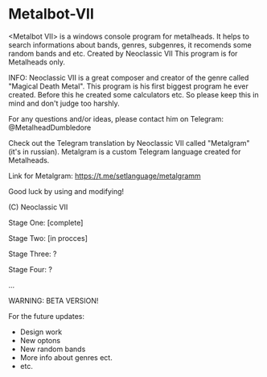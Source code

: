 # Metalbot-VII
&lt;Metalbot VII> is a windows console program for metalheads. It helps to search informations about bands, genres, subgenres, it recomends some random bands and etc.
Created by Neoclassic VII
This program is for Metalheads only.


INFO: Neoclassic VII is a great composer and creator of the genre called "Magical Death Metal". This program is his first biggest program he ever created. Before this he created some calculators etc. So please keep this in mind  and don't judgе too harshly. 

For any questions and/or ideas, please contact him оn Telegram: @MetalheadDumbledore

Check out the Telegram translation by Neoclassic VII called "Metalgram" (it's in russian). Metalgram is a custom Telegram language created for Metalheads.

Link for Metalgram: https://t.me/setlanguage/metalgramm

Good luck by using and modifying!

(C) Neoclassic VII

Stage One: [complete]

Stage Two: [in procces]

Stage Three: ?

Stage Four: ?

...

WARNING: BETA VERSION!

For the future updates:

- Design work 
- New optons 
- New random bands
- More info about genres ect.
- etc.

